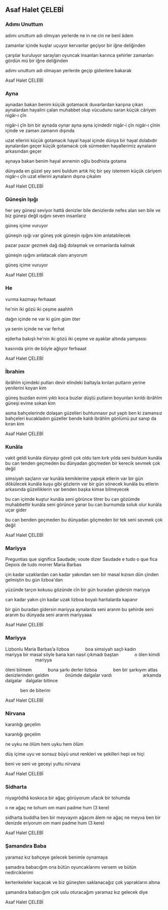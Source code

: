 ## Asaf Halet ÇELEBİ

### Adımı Unuttum

adımı unuttum
           adı olmıyan yerlerde
ne in
           ne cin
                      ne benî âdem

zamanlar içinde
kuşlar uçuyor
kervanlar geçiyor
                     bir iğne deliğinden

çarşılar kuruluyor
sarayları oyuncak
           insanları karınca şehirler
zamanları gördün mü
                    bir iğne deliğinden

adımı unuttum
           adı olmayan yerlerde
geçip gidenlere bakarak

Asaf Halet ÇELEBİ

### Ayna

aynadan bakan benim
           küçük gotamacık
duvarlardan karşına çıkan
aynalardan hayalini çalan
muhabbet olup vücudunu saran
          küçük câriyen
                      nigâr-ı çîn

nigâr-i çîn
          bin bir aynada oynar
ayna ayna içindedir
            nigâr-i çîn
                      nigâr-ı çînin içinde
ve zaman
                      zamanın dışında

uzat ellerini küçük gotamacık
hayal hayal içinde
dünya bir hayal dolabıdır
            aynalardan geçer
                      küçük gotamacık
çok sürmeden hayallerimiz
                     aynaların arkasından geçer

aynaya bakan benim
           hayal annemin oğlu
                     bodhista gotama


dünyada en güzel şey
           seni buldum
                       artık hiç bir şey istemem
küçük câriyem nigâr-ı çîn
            uzat ellerini
                      aynaların dışına çıkalım

Asaf Halet ÇELEBİ

### Güneşin Işığı

her şey güneşi seviyor
hattâ denizler bile
denizlerde nefes alan sen bile
		ve biz
güneşi değil ışığını seven insanlarız

güneş içime vuruyor

güneşin ışığı var
güneş yok
güneşin ışığını kim anlatabilecek

pazar pazar gezmek
dağ dağ dolaşmak
ve ormanlarda kalmak

güneşin ışığını anlatacak olanı arıyorum

güneş içime vuruyor

Asaf Halet ÇELEBİ

### He

vurma kazmayı
	ferhaaat

he'nin iki gözü iki çeşme
		aaahhh

dağın içinde ne var ki
güm güm öter

ya senin içinde ne var
		ferhat

ejderha bakışlı he'nin
iki gözü iki çeşme
ve ayaklar altında yamyassı

kasrında şirin de böyle ağlıyor
		ferhaaat

Asaf Halet ÇELEBİ

### İbrahim

ibrâhîm
içimdeki putları devir
elindeki baltayla
kırılan putların yerine
yenilerini koyan kim

güneş buzdan evimi yıktı
koca buzlar düştü
putların boyunları kırıldı
ibrâhîm
güneşi evime sokan kim

asma bahçelerinde dolaşan güzelleri
buhtunnasır put yaptı
ben ki zamansız bahçeleri kucakladım
güzeller bende kaldı
ibrâhîm
gönlümü put sanıp da kıran kim

Asaf Halet ÇELEBİ

### Kunâla

vakit geldi kunâla
dünyayı göreli çok oldu
tam kırk yılda seni buldum kunâla
bu can tenden geçmeden
	bu dünyadan göçmeden
		bir kerecik sevmek çok değil

simsiyah saçların var kunâla
kemiklerine yapışık etlerin var
	bir gün dökülecek
kunâla kuşu gibi gözlerin var
	bir gün sönecek
kunâla
bu etlerin arkasında güzelliklerin var
	benden başka kimse bilmeyecek

bu can içimde kuştur kunâla
	seni görünce titrer
bu can gözümde muhabbettir kunâla
	seni görünce yanar
bu can burnumda soluk olur kunâla
			     uçar gider

bu can benden geçmeden
	bu dünyadan göçmeden
		bir tek seni sevmek çok değil

Asaf Halet ÇELEBİ

### Mariyya

Preguntias que significa
Saudade; voute dizer
Saudade e tudo o que fica
Depois de tudo morrer
		Maria Barbas


çin kadar uzaklardan
	can kadar yakından
sen bir masal kızısın
dün
	çinden gelmiştin
bu gün
	lizboa'dan

yüzünde tarçın kokusu
	gözünde cîn
bir gün buradan gidersin
		mariyya

can kadar yakın
	çin kadar uzak
lizboa boyalı haritalarda kapanır

bir gün buradan gidersin
		mariyya
aynalarda seni ararım
bu şehirde seni ararım
bu dünyada seni ararım
		mariyyaaa

Asaf Halet ÇELEBİ

### Mariyya

Lizbonlu Maria Barbas’a
lizboa
            boa
simsiyah saçlı kadın
            mariyya
bir masal söyle bana
kan nasıl çıkmadı baştan
            o ölen kimdi
                        mariyya

öleni bilmem
            buna şarkı derler
lizboa
            ben bir şarkıyım
atlas denizlerinden geldim
            önümde dalgalar vardı
                        arkamda dalgalar
 
dalgalar bitince

            ben de biterim

Asaf Halet ÇELEBİ

### Nirvana

karanlığı geçelim

karanlığı geçelim

ne uyku
	ne ölüm
hem uyku
	hem ölüm

düş içime uyu
ve sonsuz büyü
unut renkleri
	ve şekilleri
		hepi
		   ve hiçi

beni 
      ve seni
	ve geceyi yuttu
			nirvana

Asaf Halet ÇELEBİ

### Sidharta

niyagrôdhâ
koskoca bir ağaç görüyorum
		ufacık bir tohumda

o ne ağaç ne tohum
om mani padme hum (3 kere)

sidharta buddha
ben bir meyvayım
	ağacım âlem
ne ağaç
	ne meyva
ben bir denizde eriyorum
om mani padme hum (3 kere)

Asaf Halet ÇELEBİ

### Şamandıra Baba

yaramaz kız bahçeye gelecek
benimle oynamaya

şamadıra babacığım
ona bütün oyuncaklarımı versem
                                ve bütün nedirciklerimi

kertenkeleler kaçacak
ve biz güneşten saklanacağız
                                çok yaprakların altına

şamandıra babacığım
çok uslu oturacağım
                                yaramaz kız gelecek diye

Asaf Halet ÇELEBİ